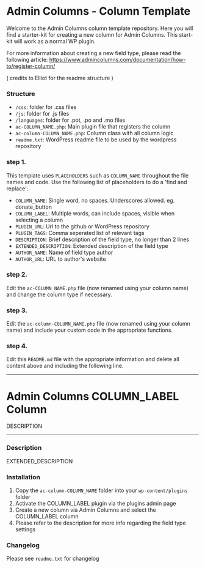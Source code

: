 # Admin Columns - Column Template

Welcome to the Admin Columns column template repository.
Here you will find a starter-kit for creating a new column for Admin Columns. This start-kit will work as a normal WP plugin.

For more information about creating a new field type, please read the following article:
https://www.admincolumns.com/documentation/how-to/register-column/

( credits to Elliot for the readme structure )

### Structure

* `/css`: folder for .css files
* `/js`:  folder for .js files
* `/languages`: folder for .pot, .po and .mo files
* `ac-COLUMN_NAME.php`: Main plugin file that registers the column
* `ac-column-COLUMN_NAME.php`: Column class with all column logic
* `readme.txt`: WordPress readme file to be used by the wordpress repository

### step 1.

This template uses `PLACEHOLDERS` such as `COLUMN_NAME` throughout the file names and code. Use the following list of placeholders to do a 'find and replace':

* `COLUMN_NAME`: Single word, no spaces. Underscores allowed. eg. donate_button
* `COLUMN_LABEL`: Multiple words, can include spaces, visible when selecting a column
* `PLUGIN_URL`: Url to the github or WordPress repository
* `PLUGIN_TAGS`: Comma seperated list of relevant tags
* `DESCRIPTION`: Brief description of the field type, no longer than 2 lines
* `EXTENDED_DESCRIPTION`: Extended description of the field type
* `AUTHOR_NAME`: Name of field type author
* `AUTHOR_URL`: URL to author's website

### step 2.

Edit the `ac-COLUMN_NAME.php` file (now renamed using your column name) and change the column type if necessary.

### step 3.

Edit the `ac-column-COLUMN_NAME.php` file (now renamed using your column name) and include your custom code in the appropriate functions.

### step 4.

Edit this `README.md` file with the appropriate information and delete all content above and including the following line.

-----------------------

# Admin Columns COLUMN_LABEL Column

DESCRIPTION

-----------------------

### Description

EXTENDED_DESCRIPTION

### Installation

1. Copy the `ac-column-COLUMN_NAME` folder into your `wp-content/plugins` folder
2. Activate the COLUMN_LABEL plugin via the plugins admin page
3. Create a new column via Admin Columns and select the COLUMN_LABEL column
4. Please refer to the description for more info regarding the field type settings

### Changelog
Please see `readme.txt` for changelog